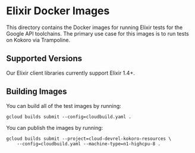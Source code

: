 # Elixir Docker Images

This directory contains the Docker images for running Elixir tests for the
Google API toolchains. The primary use case for this images is to run tests
on Kokoro via Trampoline.

## Supported Versions

Our Elixir client libraries currently support Elixir 1.4+.

## Building Images

You can build all of the test images by running:

    gcloud builds submit --config=cloudbuild.yaml .

You can publish the images by running:

    gcloud builds submit --project=cloud-devrel-kokoro-resources \
        --config=cloudbuild.yaml --machine-type=n1-highcpu-8 .
